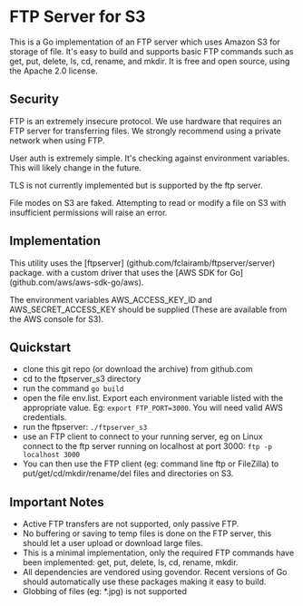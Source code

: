 # FTP Server for S3

This is a Go implementation of an FTP server which uses Amazon S3 for storage
of file.  It's easy to build and supports basic FTP commands such as get, put, 
delete, ls, cd, rename, and mkdir.  It is free and open source, using the 
Apache 2.0 license.

## Security

FTP is an extremely insecure protocol.  We use hardware that requires 
an FTP server for transferring files.  We strongly recommend using a 
private network when using FTP.

User auth is extremely simple.  It's checking against environment variables.
This will likely change in the future.

TLS is not currently implemented but is supported by the ftp server.

File modes on S3 are faked.  Attempting to read or modify a file on S3 with
insufficient permissions will raise an error.

## Implementation

This utility uses the [ftpserver] (github.com/fclairamb/ftpserver/server) package. 
with a custom driver that uses the [AWS SDK for Go] (github.com/aws/aws-sdk-go/aws).

The environment variables AWS_ACCESS_KEY_ID and AWS_SECRET_ACCESS_KEY should
be supplied (These are available from the AWS console for S3).

## Quickstart

* clone this git repo (or download the archive) from github.com
* cd to the ftpserver_s3 directory
* run the command `go build`
* open the file env.list.  Export each environment variable listed with the appropriate
value.  Eg: `export FTP_PORT=3000`.  You will need valid AWS credentials.
* run the ftpserver: `./ftpserver_s3`
* use an FTP client to connect to your running server, eg on Linux connect to the ftp
server running on localhost at port 3000: `ftp -p localhost 3000`
* You can then use the FTP client (eg: command line ftp or FileZilla) to 
put/get/cd/mkdir/rename/del files and directories on S3.

## Important Notes

* Active FTP transfers are not supported, only passive FTP.
* No buffering or saving to temp files is done on the FTP server, this 
should let a user upload or download large files.
* This is a minimal implementation, only the required FTP commands have been
implemented: get, put, delete, ls, cd, rename, mkdir.
* All dependencies are vendored using govendor.  Recent versions of Go
should automatically use these packages making it easy to build.
* Globbing of files (eg: *.jpg) is not supported
